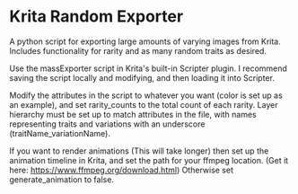 # Krita Random Exporter

A python script for exporting large amounts of varying images from Krita. Includes functionality for rarity and as many random traits as desired.

Use the massExporter script in Krita's built-in Scripter plugin. I recommend saving the script locally and modifying, and then loading it into Scripter. 

Modify the attributes in the script to whatever you want (color is set up as an example), and set rarity_counts to the total count of each rarity. Layer hierarchy must be set up to match attributes in the file, with names representing traits and variations with an underscore (traitName_variationName).

If you want to render animations (This will take longer) then set up the animation timeline in Krita, and set the path for your ffmpeg location. (Get it here: https://www.ffmpeg.org/download.html) Otherwise set generate_animation to false.
